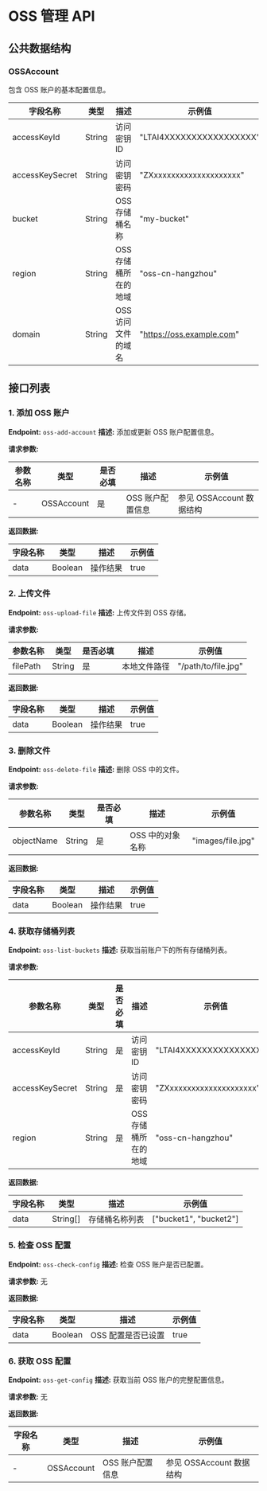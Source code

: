 # OSS 管理 API

## 公共数据结构

### OSSAccount

包含 OSS 账户的基本配置信息。

| 字段名称        | 类型   | 描述                 | 示例值                    |
| --------------- | ------ | -------------------- | ------------------------- |
| accessKeyId     | String | 访问密钥 ID          | "LTAI4XXXXXXXXXXXXXXXXX"  |
| accessKeySecret | String | 访问密钥密码         | "ZXxxxxxxxxxxxxxxxxxxxx"  |
| bucket          | String | OSS 存储桶名称       | "my-bucket"               |
| region          | String | OSS 存储桶所在的地域 | "oss-cn-hangzhou"         |
| domain          | String | OSS 访问文件的域名   | "https://oss.example.com" |

## 接口列表

### 1. 添加 OSS 账户

**Endpoint:** `oss-add-account`
**描述:** 添加或更新 OSS 账户配置信息。

**请求参数:**

| 参数名称 | 类型       | 是否必填 | 描述             | 示例值                   |
| -------- | ---------- | -------- | ---------------- | ------------------------ |
| -        | OSSAccount | 是       | OSS 账户配置信息 | 参见 OSSAccount 数据结构 |

**返回数据:**

| 字段名称 | 类型    | 描述     | 示例值 |
| -------- | ------- | -------- | ------ |
| data     | Boolean | 操作结果 | true   |

### 2. 上传文件

**Endpoint:** `oss-upload-file`
**描述:** 上传文件到 OSS 存储。

**请求参数:**

| 参数名称 | 类型   | 是否必填 | 描述         | 示例值              |
| -------- | ------ | -------- | ------------ | ------------------- |
| filePath | String | 是       | 本地文件路径 | "/path/to/file.jpg" |

**返回数据:**

| 字段名称 | 类型    | 描述     | 示例值 |
| -------- | ------- | -------- | ------ |
| data     | Boolean | 操作结果 | true   |

### 3. 删除文件

**Endpoint:** `oss-delete-file`
**描述:** 删除 OSS 中的文件。

**请求参数:**

| 参数名称   | 类型   | 是否必填 | 描述             | 示例值            |
| ---------- | ------ | -------- | ---------------- | ----------------- |
| objectName | String | 是       | OSS 中的对象名称 | "images/file.jpg" |

**返回数据:**

| 字段名称 | 类型    | 描述     | 示例值 |
| -------- | ------- | -------- | ------ |
| data     | Boolean | 操作结果 | true   |

### 4. 获取存储桶列表

**Endpoint:** `oss-list-buckets`
**描述:** 获取当前账户下的所有存储桶列表。

**请求参数:**

| 参数名称        | 类型   | 是否必填 | 描述                 | 示例值                   |
| --------------- | ------ | -------- | -------------------- | ------------------------ |
| accessKeyId     | String | 是       | 访问密钥 ID          | "LTAI4XXXXXXXXXXXXXXXXX" |
| accessKeySecret | String | 是       | 访问密钥密码         | "ZXxxxxxxxxxxxxxxxxxxxx" |
| region          | String | 是       | OSS 存储桶所在的地域 | "oss-cn-hangzhou"        |

**返回数据:**

| 字段名称 | 类型     | 描述           | 示例值                 |
| -------- | -------- | -------------- | ---------------------- |
| data     | String[] | 存储桶名称列表 | ["bucket1", "bucket2"] |

### 5. 检查 OSS 配置

**Endpoint:** `oss-check-config`
**描述:** 检查 OSS 账户是否已配置。

**请求参数:** 无

**返回数据:**

| 字段名称 | 类型    | 描述               | 示例值 |
| -------- | ------- | ------------------ | ------ |
| data     | Boolean | OSS 配置是否已设置 | true   |

### 6. 获取 OSS 配置

**Endpoint:** `oss-get-config`
**描述:** 获取当前 OSS 账户的完整配置信息。

**请求参数:** 无

**返回数据:**

| 字段名称 | 类型       | 描述             | 示例值                   |
| -------- | ---------- | ---------------- | ------------------------ |
| -        | OSSAccount | OSS 账户配置信息 | 参见 OSSAccount 数据结构 |
